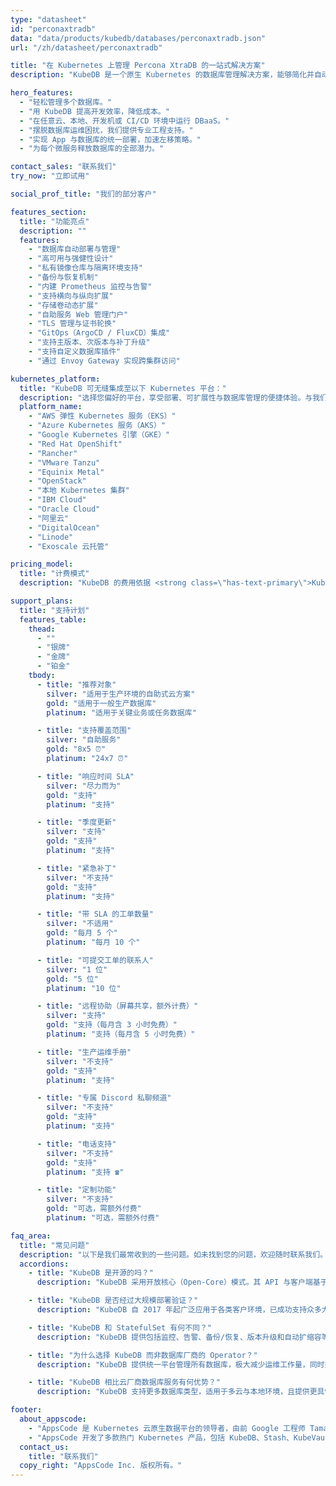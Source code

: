 ```yaml
---
type: "datasheet"
id: "perconaxtradb"
data: "data/products/kubedb/databases/perconaxtradb.json"
url: "/zh/datasheet/perconaxtradb"

title: "在 Kubernetes 上管理 Percona XtraDB 的一站式解决方案"
description: "KubeDB 是一个原生 Kubernetes 的数据库管理解决方案，能够简化并自动化日常数据库运维任务，如部署、监控、升级、打补丁、扩缩容、存储扩展、备份、恢复、故障检测与修复。支持多种流行数据库，适用于任何私有云与公有云。"

hero_features:
  - "轻松管理多个数据库。"
  - "用 KubeDB 提高开发效率，降低成本。"
  - "在任意云、本地、开发机或 CI/CD 环境中运行 DBaaS。"
  - "摆脱数据库运维困扰，我们提供专业工程支持。"
  - "实现 App 与数据库的统一部署，加速左移策略。"
  - "为每个微服务释放数据库的全部潜力。"

contact_sales: "联系我们"
try_now: "立即试用"

social_prof_title: "我们的部分客户"

features_section:
  title: "功能亮点"
  description: ""
  features:
    - "数据库自动部署与管理"
    - "高可用与强健性设计"
    - "私有镜像仓库与隔离环境支持"
    - "备份与恢复机制"
    - "内建 Prometheus 监控与告警"
    - "支持横向与纵向扩展"
    - "存储卷动态扩展"
    - "自助服务 Web 管理门户"
    - "TLS 管理与证书轮换"
    - "GitOps（ArgoCD / FluxCD）集成"
    - "支持主版本、次版本与补丁升级"
    - "支持自定义数据库插件"
    - "通过 Envoy Gateway 实现跨集群访问"

kubernetes_platform:
  title: "KubeDB 可无缝集成至以下 Kubernetes 平台："
  description: "选择您偏好的平台，享受部署、可扩展性与数据库管理的便捷体验。与我们一同迈入应用交付的未来。"
  platform_name:
    - "AWS 弹性 Kubernetes 服务（EKS）"
    - "Azure Kubernetes 服务（AKS）"
    - "Google Kubernetes 引擎（GKE）"
    - "Red Hat OpenShift"
    - "Rancher"
    - "VMware Tanzu"
    - "Equinix Metal"
    - "OpenStack"
    - "本地 Kubernetes 集群"
    - "IBM Cloud"
    - "Oracle Cloud"
    - "阿里云"
    - "DigitalOcean"
    - "Linode"
    - "Exoscale 云托管"

pricing_model:
  title: "计费模式"
  description: "KubeDB 的费用依据 <strong class=\"has-text-primary\">KubeDB 所管理数据库容器的内存上限</strong>（不是 Kubernetes 节点的内存）。例如，一个包含 3 个副本、每个配置 8GB RAM 的 PostgreSQL 实例，将按 24GB 计费。"

support_plans:
  title: "支持计划"
  features_table:
    thead:
      - ""
      - "银牌"
      - "金牌"
      - "铂金"
    tbody:
      - title: "推荐对象"
        silver: "适用于生产环境的自助式云方案"
        gold: "适用于一般生产数据库"
        platinum: "适用于关键业务或任务数据库"

      - title: "支持覆盖范围"
        silver: "自助服务"
        gold: "8x5 ⏰"
        platinum: "24x7 ⏰"

      - title: "响应时间 SLA"
        silver: "尽力而为"
        gold: "支持"
        platinum: "支持"

      - title: "季度更新"
        silver: "支持"
        gold: "支持"
        platinum: "支持"

      - title: "紧急补丁"
        silver: "不支持"
        gold: "支持"
        platinum: "支持"

      - title: "带 SLA 的工单数量"
        silver: "不适用"
        gold: "每月 5 个"
        platinum: "每月 10 个"

      - title: "可提交工单的联系人"
        silver: "1 位"
        gold: "5 位"
        platinum: "10 位"

      - title: "远程协助（屏幕共享，额外计费）"
        silver: "支持"
        gold: "支持（每月含 3 小时免费）"
        platinum: "支持（每月含 5 小时免费）"

      - title: "生产运维手册"
        silver: "不支持"
        gold: "支持"
        platinum: "支持"

      - title: "专属 Discord 私聊频道"
        silver: "不支持"
        gold: "支持"
        platinum: "支持"

      - title: "电话支持"
        silver: "不支持"
        gold: "支持"
        platinum: "支持 ☎"

      - title: "定制功能"
        silver: "不支持"
        gold: "可选，需额外付费"
        platinum: "可选，需额外付费"

faq_area:
  title: "常见问题"
  description: "以下是我们最常收到的一些问题。如未找到您的问题，欢迎随时联系我们。"
  accordions:
    - title: "KubeDB 是开源的吗？"
      description: "KubeDB 采用开放核心（Open-Core）模式。其 API 与客户端基于 Apache v2 许可证发布，支持集成至客户项目中。"

    - title: "KubeDB 是否经过大规模部署验证？"
      description: "KubeDB 自 2017 年起广泛应用于各类客户环境，已成功支持众多大规模部署。"

    - title: "KubeDB 和 StatefulSet 有何不同？"
      description: "KubeDB 提供包括监控、告警、备份/恢复、版本升级和自动扩缩容等在内的 Day 2 运维能力，超越传统 StatefulSet。"

    - title: "为什么选择 KubeDB 而非数据库厂商的 Operator？"
      description: "KubeDB 提供统一平台管理所有数据库，极大减少运维工作量，同时提供单一合同与支持渠道，效率更高。"

    - title: "KubeDB 相比云厂商数据库服务有何优势？"
      description: "KubeDB 支持更多数据库类型，适用于多云与本地环境，且提供更具性价比的替代方案。"

footer:
  about_appscode: 
    - "AppsCode 是 Kubernetes 云原生数据平台的领导者，由前 Google 工程师 Tamal Saha 于 2016 年创办。"
    - "AppsCode 开发了多款热门 Kubernetes 产品，包括 KubeDB、Stash、KubeVault、Kubeform 和 Voyager。总部设在美国拉斯维加斯，在孟加拉国达卡设有工程中心。"
  contact_us:
    title: "联系我们"
  copy_right: "AppsCode Inc. 版权所有。"
---
```

